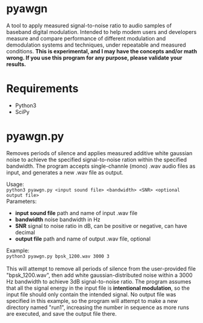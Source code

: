 # pyawgn
A tool to apply measured signal-to-noise ratio to audio samples of baseband digital modulation. Intended to help modem users and developers measure and compare performance of different modulation and demodulation systems and techniques, under repeatable and measured conditions. **This is experimental, and I may have the concepts and/or math wrong. If you use this program for any purpose, please validate your results.**
# Requirements
- Python3
- SciPy
# pyawgn.py
Removes periods of silence and applies measured additive white gaussian noise to achieve the specified signal-to-noise ration within the specified bandwidth. The program accepts single-channle (mono) .wav audio files as input, and generates a new .wav file as output.


Usage: \
`python3 pyawgn.py <input sound file> <bandwidth> <SNR> <optional output file>`\
Parameters:
- **input sound file** path and name of input .wav file
- **bandwidth** noise bandwidth in Hz
- **SNR** signal to noise ratio in dB, can be positive or negative, can have decimal
- **output file**  path and name of output .wav file, optional


Example: \
`python3 pyawgn.py bpsk_1200.wav 3000 3`\
\
This will attempt to remove all periods of silence from the user-provided file "bpsk_1200.wav", then add white gaussian-distributed noise within a 3000 Hz bandwidth to achieve 3dB signal-to-noise ratio. The program assumes that all the signal energy in the input file is **intentional modulation**, so the input file should only contain the intended signal. No output file was specified in this example, so the program will attempt to make a new directory named "run1", increasing the number in sequence as more runs are executed, and save the output file there.
